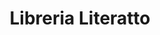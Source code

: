 ---
title: "Libreria Literatto"
url: /coronel-oviedo/libreria-literatto/
shop: material de oficina
---